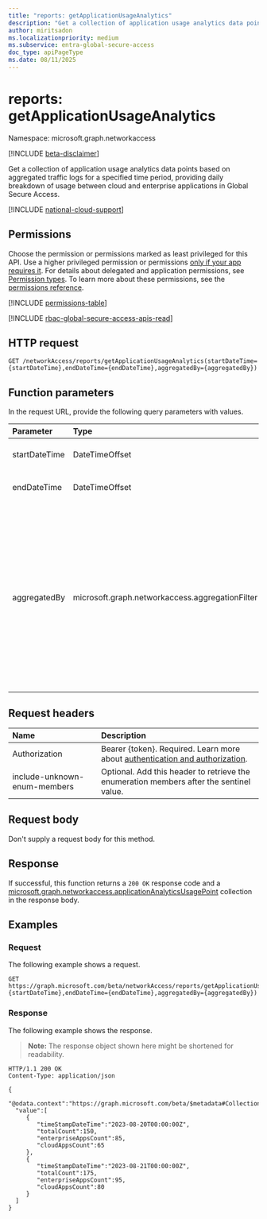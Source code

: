 ```yaml
---
title: "reports: getApplicationUsageAnalytics"
description: "Get a collection of application usage analytics data points based on aggregated traffic logs for a specified time period, providing daily breakdown of usage between cloud and enterprise applications."
author: miritsadon
ms.localizationpriority: medium
ms.subservice: entra-global-secure-access
doc_type: apiPageType
ms.date: 08/11/2025
---
```


# reports: getApplicationUsageAnalytics
Namespace: microsoft.graph.networkaccess

[!INCLUDE [beta-disclaimer](../../includes/beta-disclaimer.md)]

Get a collection of application usage analytics data points based on aggregated traffic logs for a specified time period, providing daily breakdown of usage between cloud and enterprise applications in Global Secure Access.

[!INCLUDE [national-cloud-support](../../includes/global-only.md)]

## Permissions
Choose the permission or permissions marked as least privileged for this API. Use a higher privileged permission or permissions [only if your app requires it](/graph/permissions-overview#best-practices-for-using-microsoft-graph-permissions). For details about delegated and application permissions, see [Permission types](/graph/permissions-overview#permission-types). To learn more about these permissions, see the [permissions reference](/graph/permissions-reference).

<!-- { "blockType": "permissions", "name": "networkaccess_reports_getapplicationusageanalytics" } -->
[!INCLUDE [permissions-table](../includes/permissions/networkaccess-reports-getapplicationusageanalytics-permissions.md)]

[!INCLUDE [rbac-global-secure-access-apis-read](../includes/rbac-for-apis/rbac-global-secure-access-apis-read.md)]

## HTTP request

<!-- {
  "blockType": "ignored"
}
-->
``` http
GET /networkAccess/reports/getApplicationUsageAnalytics(startDateTime={startDateTime},endDateTime={endDateTime},aggregatedBy={aggregatedBy})
```

## Function parameters
In the request URL, provide the following query parameters with values.

|Parameter|Type|Description|
|:---|:---|:---|
|startDateTime|DateTimeOffset|The date and time when the reporting period begins.|
|endDateTime|DateTimeOffset|The date and time when the reporting period ends.|
|aggregatedBy|microsoft.graph.networkaccess.aggregationFilter|The aggregation type for the returned data. The possible values are: `transactions`, `users`, `devices`, `unknownFutureValue`, `bytesSent`, `bytesReceived`, `totalBytes`. Use the `Prefer: include-unknown-enum-members` request header to get the following values from this [evolvable enum](/graph/best-practices-concept#handling-future-members-in-evolvable-enumerations): `bytesSent`, `bytesReceived`, `totalBytes`.|

## Request headers
|Name|Description|
|:---|:---|
|Authorization|Bearer {token}. Required. Learn more about [authentication and authorization](/graph/auth/auth-concepts).|
|include-unknown-enum-members|Optional. Add this header to retrieve the enumeration members after the sentinel value.|

## Request body
Don't supply a request body for this method.

## Response

If successful, this function returns a `200 OK` response code and a [microsoft.graph.networkaccess.applicationAnalyticsUsagePoint](../resources/networkaccess-applicationanalyticsusagepoint.md) collection in the response body.

## Examples

### Request
The following example shows a request.

<!-- {
  "blockType": "request",
  "name": "reportsthis.getapplicationusageanalytics"
}
-->
``` http
GET https://graph.microsoft.com/beta/networkAccess/reports/getApplicationUsageAnalytics(startDateTime={startDateTime},endDateTime={endDateTime},aggregatedBy={aggregatedBy})
```

### Response
The following example shows the response.
>**Note:** The response object shown here might be shortened for readability.
<!-- {
  "blockType": "response",
  "truncated": true,
  "@odata.type": "Collection(microsoft.graph.networkaccess.applicationAnalyticsUsagePoint)"
}
-->
``` http
HTTP/1.1 200 OK
Content-Type: application/json

{
  "@odata.context":"https://graph.microsoft.com/beta/$metadata#Collection(microsoft.graph.networkaccess.applicationAnalyticsUsagePoint)",
  "value":[
     {
        "timeStampDateTime":"2023-08-20T00:00:00Z",
        "totalCount":150,
        "enterpriseAppsCount":85,
        "cloudAppsCount":65
     },
     {
        "timeStampDateTime":"2023-08-21T00:00:00Z",
        "totalCount":175,
        "enterpriseAppsCount":95,
        "cloudAppsCount":80
     }
  ]
}
```
